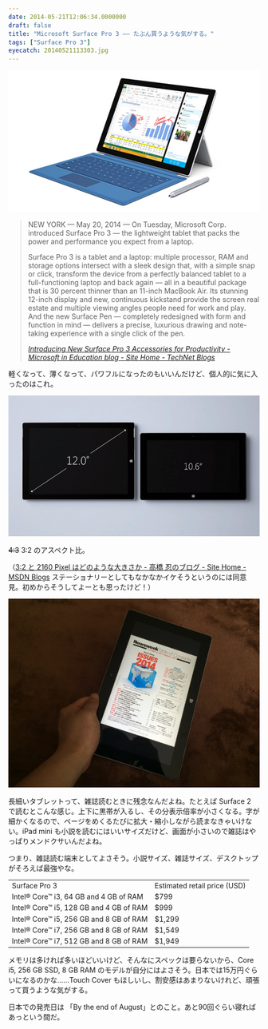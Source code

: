 ```yaml
---
date: 2014-05-21T12:06:34.0000000
draft: false
title: "Microsoft Surface Pro 3 ―― たぶん買うような気がする。"
tags: ["Surface Pro 3"]
eyecatch: 20140521113303.jpg
---
```

<p><span itemscope itemtype="http://schema.org/Photograph"><img src="20140521113303.jpg" alt="f:id:daruyanagi:20140521113303j:plain" title="f:id:daruyanagi:20140521113303j:plain" class="hatena-fotolife" itemprop="image"></span><br />
</p>

<blockquote cite="http://blogs.technet.com/b/microsoft_in_education/archive/2014/05/20/introducing-new-surface-pro-3-accessories-for-productivity.aspx">
<p>NEW YORK — May 20, 2014 — On Tuesday, Microsoft Corp. introduced Surface Pro 3 — the lightweight tablet that packs the power and performance you expect from a laptop. </p><p>Surface Pro 3 is a tablet and a laptop: multiple processor, RAM and storage options intersect with a sleek design that, with a simple snap or click, transform the device from a perfectly balanced tablet to a full-functioning laptop and back again — all in a beautiful package that is 30 percent thinner than an 11-inch MacBook Air. Its stunning 12-inch display and new, continuous kickstand provide the screen real estate and multiple viewing angles people need for work and play. And the new Surface Pen — completely redesigned with form and function in mind — delivers a precise, luxurious drawing and note-taking experience with a single click of the pen.</p>

<cite><a href="http://blogs.technet.com/b/microsoft_in_education/archive/2014/05/20/introducing-new-surface-pro-3-accessories-for-productivity.aspx">Introducing New Surface Pro 3 Accessories for Productivity - Microsoft in Education blog - Site Home - TechNet Blogs</a></cite>
</blockquote>
<p>軽くなって、薄くなって、パワフルになったのもいいんだけど、個人的に気に入ったのはこれ。</p><p><span itemscope itemtype="http://schema.org/Photograph"><img src="20140521114221.jpg" alt="f:id:daruyanagi:20140521114221j:plain" title="f:id:daruyanagi:20140521114221j:plain" class="hatena-fotolife" itemprop="image"></span></p><p><del>4:3</del> 3:2 のアスペクト比。</p><p>（<a href="http://blogs.msdn.com/b/shintak/archive/2014/05/22/10527407.aspx">3:2 &#x3068; 2160 Pixel &#x306F;&#x3069;&#x306E;&#x3088;&#x3046;&#x306A;&#x5927;&#x304D;&#x3055;&#x304B; - &#x9AD8;&#x6A4B; &#x5FCD;&#x306E;&#x30D6;&#x30ED;&#x30B0; - Site Home - MSDN Blogs</a> ステーショナリーとしてもなかなかイケそうというのには同意見。初めからそうしてよーとも思ったけど！）</p><p><span itemscope itemtype="http://schema.org/Photograph"><img src="20140521113232.jpg" alt="f:id:daruyanagi:20140521113232j:plain" title="f:id:daruyanagi:20140521113232j:plain" class="hatena-fotolife" itemprop="image"></span></p><p>長細いタブレットって、雑誌読むときに残念なんだよね。たとえば Surface 2 で読むとこんな感じ。上下に黒帯が入るし、その分表示倍率が小さくなる。字が細かくなるので、ページをめくるたびに拡大・縮小しながら読まなきゃいけない。iPad mini も小説を読むにはいいサイズだけど、画面が小さいので雑誌はやっぱりメンドクサいんだよね。</p><p>つまり、雑誌読む端末としてよさそう。小説サイズ、雑誌サイズ、デスクトップがそろえば最強やな。</p>

<table>
<tr>
<td>Surface Pro 3</td>
<td>	Estimated retail price (USD)</td>
</tr>
<tr>
<td>Intel® Core™ i3, 64 GB  and 4 GB of RAM</td>
<td>	$799</td>
</tr>
<tr>
<td>Intel® Core™ i5, 128 GB and 4 GB of RAM</td>
<td>	$999</td>
</tr>
<tr>
<td>Intel® Core™ i5, 256 GB and 8 GB of RAM</td>
<td>	$1,299</td>
</tr>
<tr>
<td>Intel® Core™ i7, 256 GB and 8 GB of RAM</td>
<td>	$1,549</td>
</tr>
<tr>
<td>Intel® Core™ i7, 512 GB and 8 GB of RAM</td>
<td>	$1,949</td>
</tr>
</table><p>メモリは多ければ多いほどいいけど、そんなにスペックは要らないから、Core i5, 256 GB SSD, 8 GB RAM のモデルが自分にはよさそう。日本では15万円ぐらいになるのかな……Touch Cover もほしいし、割安感はあまりないけれど、頑張って買うような気がする。</p><p>日本での発売日は 「By the end of August」とのこと。あと90回ぐらい寝ればあっという間だ。</p>
